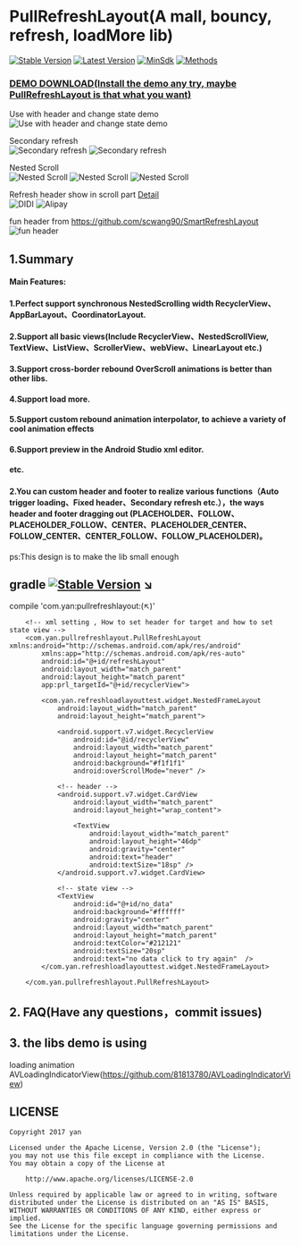 # PullRefreshLayout(A mall, bouncy, refresh, loadMore lib)
[![Stable Version](https://img.shields.io/badge/Stable%20Version-2.1.02-brightgreen.svg)](https://github.com/genius158/PullRefreshLayout) 
[![Latest Version](https://img.shields.io/badge/Latest%20Version-2.1.03-FFD54F.svg)](https://bintray.com/yan157/maven/pullrefreshlayout/_latestVersion) 
[![MinSdk](https://img.shields.io/badge/MinSdk-11%2B-green.svg)](https://android-arsenal.com/api?level=11) 
[![Methods](https://img.shields.io/badge/Methods%20and%20size-411%20%7C%2037%20KB-e91e63.svg)](http://www.methodscount.com/?lib=com.yan%3Apullrefreshlayout%3A2.1.0)
### [DEMO DOWNLOAD(Install the demo any try, maybe PullRefreshLayout is that what you want)](https://github.com/genius158/PullRefreshLayout/raw/master/demo.apk)
Use with header and change state demo
<br/> 
![Use with header and change state demo](gif/new_demo.gif) 
 <br/> 
 
Secondary refresh
<br/>
![Secondary refresh](gif/two_refresh.gif) 
![Secondary refresh](gif/sliding_down.gif) 
<br/>

Nested Scroll
<br/>
![Nested Scroll](gif/behavior1.gif) 
![Nested Scroll](gif/behavior2.gif) 
![Nested Scroll](gif/behavior3.gif) 
<br/>

Refresh header show in scroll part [Detail](https://github.com/genius158/PullRefreshLayout/blob/master/CUSTOM_DIDI_README.md)
<br/>
![DIDI](gif/didi1.gif) 
![Alipay](gif/didi2.gif) 
<br/>

fun header from https://github.com/scwang90/SmartRefreshLayout
<br/>
![fun header](gif/fun_header.gif) 
<br/>
 
## 1.Summary
#### Main Features:
#### 1.Perfect support synchronous NestedScrolling width RecyclerView、AppBarLayout、CoordinatorLayout.
#### 2.Support all basic views(Include RecyclerView、NestedScrollView, TextView、ListView、ScrollerView、webView、LinearLayout etc.)
#### 3.Support cross-border rebound OverScroll animations is better than other libs.
#### 4.Support load more.
#### 5.Support custom rebound animation interpolator, to achieve a variety of cool animation effects
#### 6.Support preview in the Android Studio xml editor.
#### etc.


#### 2.You can custom header and footer to realize various functions（Auto trigger loading、Fixed header、Secondary refresh etc.），the ways header and footer dragging out (PLACEHOLDER、FOLLOW、PLACEHOLDER_FOLLOW、CENTER、PLACEHOLDER_CENTER、FOLLOW_CENTER、CENTER_FOLLOW、FOLLOW_PLACEHOLDER)。
ps:This design is to make the lib small enough

## gradle  [![Stable Version](https://img.shields.io/badge/Stable%20Version-2.1,02-brightgreen.svg)](https://github.com/genius158/PullRefreshLayout)  ↘
compile 'com.yan:pullrefreshlayout:(↖)'
<br/>
 
```
    <!-- xml setting , How to set header for target and how to set state view -->     
    <com.yan.pullrefreshlayout.PullRefreshLayout xmlns:android="http://schemas.android.com/apk/res/android"
        xmlns:app="http://schemas.android.com/apk/res-auto"
        android:id="@+id/refreshLayout"
        android:layout_width="match_parent"
        android:layout_height="match_parent"
        app:prl_targetId="@+id/recyclerView">
    
        <com.yan.refreshloadlayouttest.widget.NestedFrameLayout
            android:layout_width="match_parent"
            android:layout_height="match_parent">
    
            <android.support.v7.widget.RecyclerView
                android:id="@id/recyclerView"
                android:layout_width="match_parent"
                android:layout_height="match_parent"
                android:background="#f1f1f1"
                android:overScrollMode="never" />
     
            <!-- header -->
            <android.support.v7.widget.CardView
                android:layout_width="match_parent"
                android:layout_height="wrap_content">
    
                <TextView
                    android:layout_width="match_parent"
                    android:layout_height="46dp"
                    android:gravity="center"
                    android:text="header"
                    android:textSize="18sp" />
            </android.support.v7.widget.CardView>
    
            <!-- state view -->
            <TextView
                android:id="@+id/no_data"
                android:background="#ffffff"
                android:gravity="center"
                android:layout_width="match_parent"
                android:layout_height="match_parent"
                android:textColor="#212121"
                android:textSize="20sp"
                android:text="no data click to try again"  />
        </com.yan.refreshloadlayouttest.widget.NestedFrameLayout>
    
    </com.yan.pullrefreshlayout.PullRefreshLayout>

```
 
## 2. FAQ(Have any questions，commit issues) 

## 3. the libs demo is using
 loading animation
 <br/>
 AVLoadingIndicatorView(https://github.com/81813780/AVLoadingIndicatorView)


## LICENSE

    Copyright 2017 yan

    Licensed under the Apache License, Version 2.0 (the "License");
    you may not use this file except in compliance with the License.
    You may obtain a copy of the License at

        http://www.apache.org/licenses/LICENSE-2.0

    Unless required by applicable law or agreed to in writing, software
    distributed under the License is distributed on an "AS IS" BASIS,
    WITHOUT WARRANTIES OR CONDITIONS OF ANY KIND, either express or implied.
    See the License for the specific language governing permissions and
    limitations under the License.
